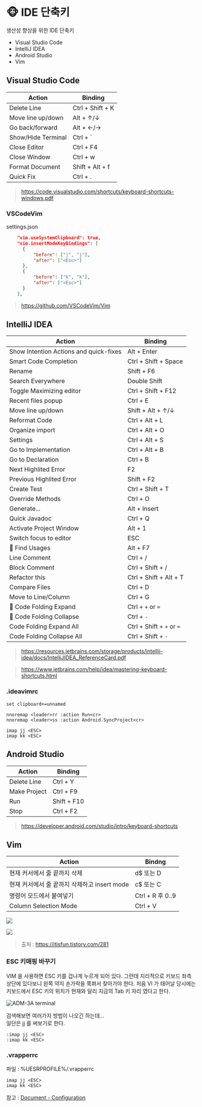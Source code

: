 # 🐵 IDE 단축키

생산성 향상을 위한 IDE 단축키

* Visual Studio Code
* IntelliJ IDEA
* Android Studio
* Vim

## Visual Studio Code

Action | Binding
--- | ---
Delete Line | Ctrl + Shift + K | 
Move line up/down | Alt + ↑/↓ | 
Go back/forward | Alt + ←/→ | 
Show/Hide Terminal | Ctrl + ` | 
Close Editor | Ctrl + F4 | 
Close Window | Ctrl + w | 
Format Document | Shift + Alt + f |
Quick Fix | Ctrl + .|

> https://code.visualstudio.com/shortcuts/keyboard-shortcuts-windows.pdf

### VSCodeVim

settings.json

```json
    "vim.useSystemClipboard": true,
    "vim.insertModeKeyBindings": [
      {
          "before": ["j", "j"],
          "after": ["<Esc>"]
      },
      {
          "before": ["k", "k"],
          "after": ["<Esc>"]
      }
    ],
```
> https://github.com/VSCodeVim/Vim

## IntelliJ IDEA

Action | Binding
--- | ---
Show Intention Actions and quick-fixes | Alt + Enter
Smart Code Completion | Ctrl + Shift + Space
Rename | Shift + F6
Search Everywhere | Double Shift
Toggle Maximizing editor | Ctrl + Shift + F12
Recent files popup | Ctrl + E
Move line up/down | Shift + Alt + ↑/↓  
Reformat Code | Ctrl + Alt + L
Organize import | Ctrl + Alt + O
Settings | Ctrl + Alt + S
Go to Implementation | Ctrl + Alt + B
Go to Declaration | Ctrl + B
Next Highlited Error | F2
Previous Highlited Error | Shift + F2
Create Test | Ctrl + Shift + T
Override Methods | Ctrl + O
Generate... | Alt + Insert
Quick Javadoc | Ctrl + Q
Activate Project Window | Alt + 1
Switch focus to editor | ESC
🥝 Find Usages | Alt + F7
Line Comment | Ctrl + /
Block Comment | Ctrl + Shift + /
Refactor this | Ctrl + Shift + Alt + T
Compare Files | Ctrl + D
Move to Line/Column | Ctrl + G
🍄 Code Folding Expand | Ctrl + ```+``` or ```=```
🍄 Code Folding Collapse | Ctrl + ```-```
Code Folding Expand All | Ctrl + Shift + ```+``` or ```=```
Code Folding Collapse All | Ctrl + Shift + ```-```

> https://resources.jetbrains.com/storage/products/intellij-idea/docs/IntelliJIDEA_ReferenceCard.pdf

> https://www.jetbrains.com/help/idea/mastering-keyboard-shortcuts.html

### .ideavimrc

```
set clipboard+=unnamed

nnoremap <leader>rr :action Run<cr>
nnoremap <leader>ss :action Android.SyncProject<cr>

imap jj <ESC>
imap kk <ESC>

```
## Android Studio

Action | Binding | 
--- | ---
Delete Line | Ctrl + Y | 
Make Project | Ctrl + F9 | 
Run | Shift + F10 | 
Stop | Ctrl + F2 | 

> https://developer.android.com/studio/intro/keyboard-shortcuts

## Vim

Action | Bindng
--- | ---
현재 커서에서 줄 끝까지 삭제 | d$ 또는 D
현재 커서에서 줄 끝까지 삭제하고 insert mode | c$ 또는 C
명령어 모드에서 붙여넣기 | Ctrl + R 후 0..9
Column Selection Mode | Ctrl + V 

![](/assets/images/vim_shortcut.jpg)

![](/assets/images/vim_move_shortcut.jpg)

> 출처 : https://itisfun.tistory.com/281

### ESC 키매핑 바꾸기

VIM 을 사용하면 ESC 키를 겁나게 누르게 되어 있다.  그런데 지리적으로 키보드 좌측상단에 있다보니 왼쪽 약지 손가락을 쭉펴서 찾아가야 한다. 처음 VI 가 태어날 당시에는 키보드에서 ESC 키의 위치가 현재와 달리 지금의 Tab 키 자리 였다고 한다.

![ADM-3A terminal](https://upload.wikimedia.org/wikipedia/commons/thumb/a/a0/KB_Terminal_ADM3A.svg/1200px-KB_Terminal_ADM3A.svg.png)

검색해보면 여러가지 방법이 나오긴 하는데...  
일단은 jj 를 써보기로 한다.

```
:imap jj <ESC>
:imap kk <ESC>
```

### .vrapperrc

파일 : %UESRPROFILE%/.vrapperrc

```
imap jj <ESC>
imap kk <ESC>
```

참고 : [Document - Configuration](http://vrapper.sourceforge.net/documentation/?topic=configuration)
